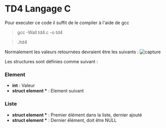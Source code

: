 # TD4 Langage C
Pour executer ce code il suffit de le compiler à l'aide de gcc
>gcc -Wall td4.c -o td4

>./td4

Normalement les valeurs retournées devraient être les suivants :
![capture](capture.png)

Les structures sont définies comme suivant :
### Element
- **int** : Valeur
- **struct element \*** : Element suivant
### Liste
- **struct element \*** : Premier élément dans la liste, dernier ajouté
- **struct element \*** : Dernier élément, doit être NULL
